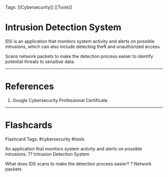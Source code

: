 Tags: [[Cybersecurity]] [[Tools]]
# Intrusion Detection System

IDS is an application that monitors system activity and alerts on possible intrusions, which can also include detecting theft and unauthorized access.

Scans network packets to make the detection process easier to identify potential threats to sensitive data.

---
# References

1. Google Cybersecurity Professional Certificate

---
# Flashcards

Flashcard Tags: #cybersecurity #tools

An application that monitors system activity and alerts on possible intrusions.
??
Intrusion Detection System
<!--SR:!2024-05-10,11,270!2024-06-08,31,270-->

What does IDS scans to make the detection process easier?
?
Network packets
<!--SR:!2024-05-14,15,290-->
